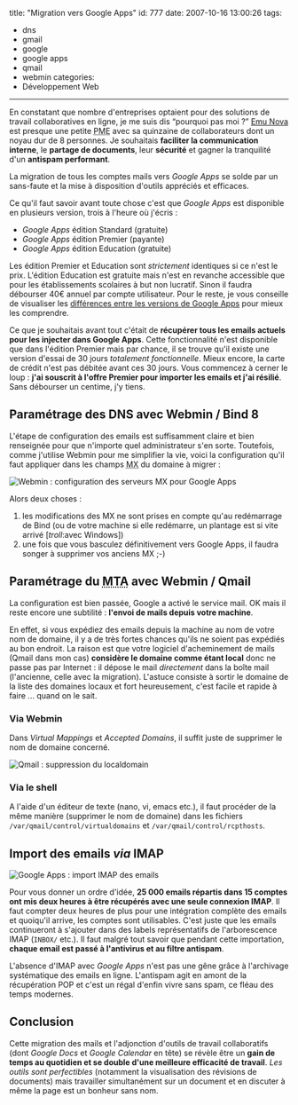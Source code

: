 title: "Migration vers Google Apps"
id: 777
date: 2007-10-16 13:00:26
tags:
- dns
- gmail
- google
- google apps
- qmail
- webmin
categories:
- Développement Web
---

En constatant que nombre d'entreprises optaient pour des solutions de travail collaboratives en ligne, je me suis dis <q>pourquoi pas moi ?</q> [Emu Nova](http://www.emunova.net) est presque une petite <acronym title="Petite et Moyenne Entreprise">PME</acronym> avec sa quinzaine de collaborateurs dont un noyau dur de 8 personnes. Je souhaitais **faciliter la communication interne**, le **partage de documents**, leur **sécurité** et gagner la tranquilité d'un **antispam performant**.

La migration de tous les comptes mails vers _Google Apps_ se solde par un sans-faute et la mise à disposition d'outils appréciés et efficaces.

<!--more-->

Ce qu'il faut savoir avant toute chose c'est que _Google Apps_ est disponible en plusieurs version, trois à l'heure où j'écris :

*   _Google Apps_ édition Standard (gratuite)
*   _Google Apps_ édition Premier (payante)
*   _Google Apps_ édition Education (gratuite)

Les édition Premier et Education sont _strictement_ identiques si ce n'est le prix. L'édition Education est gratuite mais n'est en revanche accessible que pour les établissements scolaires à but non lucratif. Sinon il faudra débourser 40€ annuel par compte utilisateur. Pour le reste, je vous conseille de visualiser les [différences entre les versions de Google Apps](http://www.google.com/a/help/intl/fr/admins/editions_spe.html) pour mieux les comprendre.

Ce que je souhaitais avant tout c'était de **récupérer tous les emails actuels pour les injecter dans Google Apps**. Cette fonctionnalité n'est disponible que dans l'édition Premier mais par chance, il se trouve qu'il existe une version d'essai de 30 jours _totalement fonctionnelle_. Mieux encore, la carte de crédit n'est pas débitée avant ces 30 jours. Vous commencez à cerner le loup : **j'ai souscrit à l'offre Premier pour importer les emails et j'ai résilié**. Sans débourser un centime, j'y tiens.

## Paramétrage des DNS avec Webmin / Bind 8

L'étape de configuration des emails est suffisamment claire et bien renseignée pour que n'importe quel administrateur s'en sorte. Toutefois, comme j'utilise Webmin pour me simplifier la vie, voici la configuration qu'il faut appliquer dans les champs <abbr title="Mail eXchange">MX</abbr> du domaine à migrer :

![Webmin : configuration des serveurs MX pour Google Apps](/images/2007/10/webmin-bind-mx.png)

Alors deux choses :

1.  les modifications des MX ne sont prises en compte qu'au redémarrage de Bind (ou de votre machine si elle redémarre, un plantage est si vite arrivé [_troll_:avec Windows])
2.  une fois que vous basculez définitivement vers Google Apps, il faudra songer à supprimer vos anciens MX ;-)

## Paramétrage du <acronym title="Mail Transport Agent">MTA</acronym> avec Webmin / Qmail

La configuration est bien passée, Google a activé le service mail. OK mais il reste encore une subtilité : **l'envoi de mails depuis votre machine**.

En effet, si vous expédiez des emails depuis la machine au nom de votre nom de domaine, il y a de très fortes chances qu'ils ne soient pas expédiés au bon endroit. La raison est que votre logiciel d'acheminement de mails (Qmail dans mon cas) **considère le domaine comme étant local** donc ne passe pas par Internet : il dépose le mail _directement_ dans la boîte mail (l'ancienne, celle avec la migration). L'astuce consiste à sortir le domaine de la liste des domaines locaux et fort heureusement, c'est facile et rapide à faire ... quand on le sait.

### Via Webmin

Dans _Virtual Mappings_ et _Accepted Domains_, il suffit juste de supprimer le nom de domaine concerné.

![Qmail : suppression du localdomain](/images/2007/10/webmin-qmail-outgoing.png)

### Via le shell

A l'aide d'un éditeur de texte (nano, vi, emacs etc.), il faut procéder de la même manière (supprimer le nom de domaine) dans les fichiers `/var/qmail/control/virtualdomains` et `/var/qmail/control/rcpthosts`.

## Import des emails _via_ IMAP

![Google Apps : import IMAP des emails](/images/2007/10/google-apps-mail-import.png)

Pour vous donner un ordre d'idée, **25 000 emails répartis dans 15 comptes ont mis deux heures à être récupérés avec une seule connexion IMAP**. Il faut compter deux heures de plus pour une intégration complète des emails et quoiqu'il arrive, les comptes sont utilisables. C'est juste que les emails continueront à s'ajouter dans des labels représentatifs de l'arborescence IMAP (`INBOX/` etc.).
Il faut malgré tout savoir que pendant cette importation, **chaque email est passé à l'antivirus et au filtre antispam**.

L'absence d'IMAP avec _Google Apps_ n'est pas une gêne grâce à l'archivage systématique des emails en ligne. L'antispam agit en amont de la récupération POP et c'est un régal d'enfin vivre sans spam, ce fléau des temps modernes.

## Conclusion

Cette migration des mails et l'adjonction d'outils de travail collaboratifs (dont _Google Docs_ et _Google Calendar_ en tête) se révèle être un **gain de temps au quotidien et se double d'une meilleure efficacité de travail**. _Les outils sont perfectibles_ (notamment la visualisation des révisions de documents) mais travailler simultanément sur un document et en discuter à même la page est un bonheur sans nom.